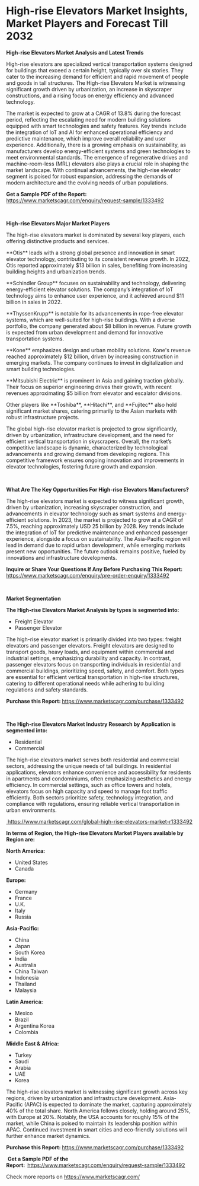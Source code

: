 <p><h1>High-rise Elevators Market Insights, Market Players and Forecast Till 2032</h1></p><p><strong>High-rise Elevators Market Analysis and Latest Trends</strong></p>
<p><p>High-rise elevators are specialized vertical transportation systems designed for buildings that exceed a certain height, typically over six stories. They cater to the increasing demand for efficient and rapid movement of people and goods in tall structures. The High-rise Elevators Market is witnessing significant growth driven by urbanization, an increase in skyscraper constructions, and a rising focus on energy efficiency and advanced technology.</p><p>The market is expected to grow at a CAGR of 13.8% during the forecast period, reflecting the escalating need for modern building solutions equipped with smart technologies and safety features. Key trends include the integration of IoT and AI for enhanced operational efficiency and predictive maintenance, which improve overall reliability and user experience. Additionally, there is a growing emphasis on sustainability, as manufacturers develop energy-efficient systems and green technologies to meet environmental standards. The emergence of regenerative drives and machine-room-less (MRL) elevators also plays a crucial role in shaping the market landscape. With continual advancements, the high-rise elevator segment is poised for robust expansion, addressing the demands of modern architecture and the evolving needs of urban populations.</p></p>
<p><strong>Get a Sample PDF of the Report:&nbsp;</strong> <a href="https://www.marketscagr.com/enquiry/request-sample/1333492?utm_campaign=3447&utm_medium=2&utm_source=Github&utm_content=ia&utm_term=24032025&utm_id=high-rise-elevators">https://www.marketscagr.com/enquiry/request-sample/1333492</a></p>
<p>&nbsp;</p>
<p><strong>High-rise Elevators Major Market Players</strong></p>
<p><p>The high-rise elevators market is dominated by several key players, each offering distinctive products and services. </p><p>**Otis** leads with a strong global presence and innovation in smart elevator technology, contributing to its consistent revenue growth. In 2022, Otis reported approximately $13 billion in sales, benefiting from increasing building heights and urbanization trends.</p><p>**Schindler Group** focuses on sustainability and technology, delivering energy-efficient elevator solutions. The company’s integration of IoT technology aims to enhance user experience, and it achieved around $11 billion in sales in 2022.</p><p>**ThyssenKrupp** is notable for its advancements in rope-free elevator systems, which are well-suited for high-rise buildings. With a diverse portfolio, the company generated about $8 billion in revenue. Future growth is expected from urban development and demand for innovative transportation systems.</p><p>**Kone** emphasizes design and urban mobility solutions. Kone's revenue reached approximately $12 billion, driven by increasing construction in emerging markets. The company continues to invest in digitalization and smart building technologies.</p><p>**Mitsubishi Electric** is prominent in Asia and gaining traction globally. Their focus on superior engineering drives their growth, with recent revenues approximating $5 billion from elevator and escalator divisions. </p><p>Other players like **Toshiba**, **Hitachi**, and **Fujitec** also hold significant market shares, catering primarily to the Asian markets with robust infrastructure projects.</p><p>The global high-rise elevator market is projected to grow significantly, driven by urbanization, infrastructure development, and the need for efficient vertical transportation in skyscrapers. Overall, the market’s competitive landscape is dynamic, characterized by technological advancements and growing demand from developing regions. This competitive framework ensures ongoing innovation and improvements in elevator technologies, fostering future growth and expansion.</p></p>
<p>&nbsp;</p>
<p><strong>What Are The Key Opportunities For High-rise Elevators Manufacturers?</strong></p>
<p><p>The high-rise elevators market is expected to witness significant growth, driven by urbanization, increasing skyscraper construction, and advancements in elevator technology such as smart systems and energy-efficient solutions. In 2023, the market is projected to grow at a CAGR of 7.5%, reaching approximately USD 25 billion by 2028. Key trends include the integration of IoT for predictive maintenance and enhanced passenger experience, alongside a focus on sustainability. The Asia-Pacific region will lead in demand due to rapid urban development, while emerging markets present new opportunities. The future outlook remains positive, fueled by innovations and infrastructure developments.</p></p>
<p><strong>Inquire or Share Your Questions If Any Before Purchasing This Report:</strong> <a href="https://www.marketscagr.com/enquiry/pre-order-enquiry/1333492?utm_campaign=3447&utm_medium=2&utm_source=Github&utm_content=ia&utm_term=24032025&utm_id=high-rise-elevators">https://www.marketscagr.com/enquiry/pre-order-enquiry/1333492</a></p>
<p>&nbsp;</p>
<p><strong>Market Segmentation</strong></p>
<p><strong>The High-rise Elevators Market Analysis by types is segmented into:</strong></p>
<p><ul><li>Freight Elevator</li><li>Passenger Elevator</li></ul></p>
<p><p>The high-rise elevator market is primarily divided into two types: freight elevators and passenger elevators. Freight elevators are designed to transport goods, heavy loads, and equipment within commercial and industrial settings, emphasizing durability and capacity. In contrast, passenger elevators focus on transporting individuals in residential and commercial buildings, prioritizing speed, safety, and comfort. Both types are essential for efficient vertical transportation in high-rise structures, catering to different operational needs while adhering to building regulations and safety standards.</p></p>
<p><strong>Purchase this Report:&nbsp;</strong><a href="https://www.marketscagr.com/purchase/1333492?utm_campaign=3447&utm_medium=2&utm_source=Github&utm_content=ia&utm_term=24032025&utm_id=high-rise-elevators">https://www.marketscagr.com/purchase/1333492</a></p>
<p>&nbsp;</p>
<p><strong>The High-rise Elevators Market Industry Research by Application is segmented into:</strong></p>
<p><ul><li>Residential</li><li>Commercial</li></ul></p>
<p><p>The high-rise elevators market serves both residential and commercial sectors, addressing the unique needs of tall buildings. In residential applications, elevators enhance convenience and accessibility for residents in apartments and condominiums, often emphasizing aesthetics and energy efficiency. In commercial settings, such as office towers and hotels, elevators focus on high capacity and speed to manage foot traffic efficiently. Both sectors prioritize safety, technology integration, and compliance with regulations, ensuring reliable vertical transportation in urban environments.</p></p>
<p><a href="https://www.marketscagr.com/global-high-rise-elevators-market-r1333492?utm_campaign=3447&utm_medium=2&utm_source=Github&utm_content=ia&utm_term=24032025&utm_id=high-rise-elevators">&nbsp;https://www.marketscagr.com/global-high-rise-elevators-market-r1333492</a></p>
<p><strong>In terms of Region, the High-rise Elevators Market Players available by Region are:</strong></p>
<p>
    <p> <strong> North America: </strong>
        <ul>
            <li>United States</li>
            <li>Canada</li>
        </ul>
        </p> 
    <p> <strong> Europe: </strong>
        <ul>
            <li>Germany</li>
            <li>France</li>
            <li>U.K.</li>
            <li>Italy</li>
            <li>Russia</li>
        </ul>
        </p> 
    <p> <strong> Asia-Pacific: </strong>
        <ul>
            <li>China</li>
            <li>Japan</li>
            <li>South Korea</li>
            <li>India</li>
            <li>Australia</li>
            <li>China Taiwan</li>
            <li>Indonesia</li>
            <li>Thailand</li>
            <li>Malaysia</li>
        </ul>
        </p> 
    <p> <strong> Latin America: </strong>
        <ul>
            <li>Mexico</li>
            <li>Brazil</li>
            <li>Argentina Korea</li>
            <li>Colombia</li>
        </ul>
        </p> 
    <p> <strong> Middle East & Africa: </strong>
        <ul>
            <li>Turkey</li>
            <li>Saudi</li>
            <li>Arabia</li>
            <li>UAE</li>
            <li>Korea</li>
        </ul>
    </p>
    </p>
<p><p>The high-rise elevators market is witnessing significant growth across key regions, driven by urbanization and infrastructure development. Asia-Pacific (APAC) is expected to dominate the market, capturing approximately 40% of the total share. North America follows closely, holding around 25%, with Europe at 20%. Notably, the USA accounts for roughly 15% of the market, while China is poised to maintain its leadership position within APAC. Continued investment in smart cities and eco-friendly solutions will further enhance market dynamics.</p></p>
<p><strong>Purchase this Report: </strong><a href="https://www.marketscagr.com/purchase/1333492?utm_campaign=3447&utm_medium=2&utm_source=Github&utm_content=ia&utm_term=24032025&utm_id=high-rise-elevators">https://www.marketscagr.com/purchase/1333492</a></p>
<p>&nbsp;<strong>Get a Sample PDF of the Report:&nbsp;&nbsp;</strong><a href="https://www.marketscagr.com/enquiry/request-sample/1333492?utm_campaign=3447&utm_medium=2&utm_source=Github&utm_content=ia&utm_term=24032025&utm_id=high-rise-elevators">https://www.marketscagr.com/enquiry/request-sample/1333492</a></p>
<p><strong></strong></p>
<p>Check more reports on <a href="https://www.marketscagr.com/?utm_campaign=3447&utm_medium=2&utm_source=Github&utm_content=ia&utm_term=24032025&utm_id=high-rise-elevators">https://www.marketscagr.com/</a></p>
